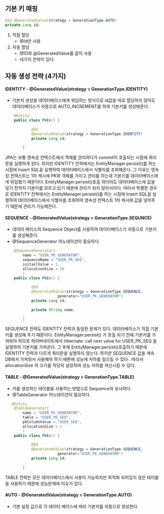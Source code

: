 ## 기본 키 매핑

```java
@Id @GeneratedValue(strategy = GenerationType.AUTO)
private Long id;
```

1. 직접 할당
    - @Id만 사용
2. 자동 할당
    - @ID와 @GeneratedValue를 같이 사용
    - 네가지 전략이 있다.

## 자동 생성 전략 (4가지)

#### IDENTITY - @GeneratedValue(strategy = GenerationType.IDENTITY)

- 기본치 생성을 데이터베이스에게 위임하는 방식으로 id값을 따로 할당하지 않아도 데이터베이스가 자동으로 AUTO_INCREMENT를 하여 기본키를 생성해준다.

```java
    @Entity
    public class PkEx() {
		
        	@Id
        	@GeneratedValue(strategy = GenerationType.IDENTITY)
        	private Long id;
            
        }
```

JPA는 보통 영속성 컨텍스트에서 객체를 관리하다가 commit이 호출되는 시점에 쿼리문을 실행하게 된다. 
하지만 IDENTITY 전략에서는 EntityManager.persist()를 하는 시점에 Insert SQL을 실행하여 데이터베이스에서 식별자를 조회해온다.
그 이유는 영속성 컨텍스트는 1차 캐시에 PK와 객체를 가지고 관리를 하는데 기본키를 데이터베이스에게 위임했기 때문이다. 
EntityManager.persist()호출 하더라도 데이터베이스에 값을 넣기 전까지 기본키를 모르고 있기 때문에 관리가 되지 않아서이다.
따라서 특별한 경우로 IDENTITY 전략에서는 EntityManager.persist()를 하는 시점에 Insert SQL을 실행하여 데이터베이스에서 식별자를 조회하여 영속성 컨텍스트 1차 캐시에 값을 넣어주기 때문에 관리가 가능해진다.

#### SEQUENCE - @GeneratedValue(strategy = GenerationType.SEQUNCE)

- 데이터 베이스의 Sequence Object를 사용하여 데이터베이스가 자동으로 기본키를 생성해준다.
- @SequenceGenerator 어노테이션이 필요하다.

```JAVA    @Entity
    @SequenceGenerator(
    	name = "USER_PK_GENERATOR",
        sequenceName = "USER_PK_SEQ",
        initailValue = 1,
        allocationSize = 50
        )
    public class PkEx() {
		
        	@Id
        	@GeneratedValue(strategy = GenerationType.SEQUENCE,
            			generator="USER_PK_GENERATOR")
        	private Long id;
        
        	private String name;
            
        }

```
SEQUENCE 전략도 IDENTITY 전략과 동일한 문제가 있다. 
데이터베이스가 직접 기본키를 생성해 주기 때문이다.
EntityManager.persist() 가 호출 되기 전에 기본키를 가져와야 하므로 하이버네이트에서 hibernate: call next value for USER_PK_SEQ 을 실행하여 기본키를 가져온다.
그 후에 EntityManager.persist()호출하기 때문에 IDENTITY 전략과 다르게 쿼리문을 실행하지 않는다.
하지만 SEQUENCE 값을 계속 DB에서 가져와서 사용해야 하기 때문에 성능에 저하를 일으킬 수 있다 .
따라서 allocationSize 의 크기를 적당히 설정하여 성능 저하를 개선시킬 수 있다.

#### TABLE - @GeneratedValue(strategy = GenerationType.TABLE)

- 키를 생성하는 테이블을 사용하는 방법으로 Sequence와 유사하다.
- @TableGenerator 어노테이션이 필요하다.

```JAVA
   @Entity
    @TableGenerator(
    	name = "USER_PK_GENERATOR",
        table = "USER_PK_SEQ",
        pkColumnValue = "USER_SEQ",
        allocationSize = 1
        )
    public class PkEx() {
		
        	@Id
        	@GeneratedValue(strategy = GenerationType.SEQUENCE,
            			generator="USER_PK_GENERATOR")
        	private Long id;
            
        }
```

TABLE 전략은 모든 데이터베이스에서 사용이 가능하지만 최적화 되어있지 않은 테이블을 사용하기 때문에 성능문제에 이슈가 있다.

#### AUTO - @GeneratedValue(strategy = GenerationType.AUTO)

- 기본 설정 값으로 각 데이터 베이스에 따라 기본키를 자동으로 생성한다.
